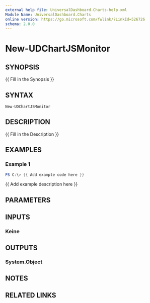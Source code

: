 ```yaml
---
external help file: UniversalDashboard.Charts-help.xml
Module Name: UniversalDashboard.Charts
online version: https://go.microsoft.com/fwlink/?LinkId=526726
schema: 2.0.0
---
```


# New-UDChartJSMonitor

## SYNOPSIS
{{ Fill in the Synopsis }}

## SYNTAX

```
New-UDChartJSMonitor
```

## DESCRIPTION
{{ Fill in the Description }}

## EXAMPLES

### Example 1
```powershell
PS C:\> {{ Add example code here }}
```

{{ Add example description here }}

## PARAMETERS

## INPUTS

### Keine

## OUTPUTS

### System.Object
## NOTES

## RELATED LINKS
